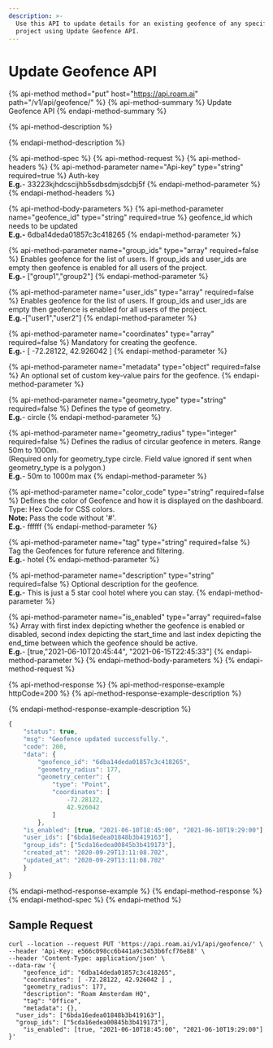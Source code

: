 ```yaml
---
description: >-
  Use this API to update details for an existing geofence of any specific
  project using Update Geofence API.
---
```


# Update Geofence API

{% api-method method="put" host="https://api.roam.ai" path="/v1/api/geofence/" %}
{% api-method-summary %}
Update Geofence API
{% endapi-method-summary %}

{% api-method-description %}

{% endapi-method-description %}

{% api-method-spec %}
{% api-method-request %}
{% api-method-headers %}
{% api-method-parameter name="Api-key" type="string" required=true %}
Auth-key  
**E.g.**- 33223kjhdcscijhb5sdbsdmjsdcbj5f
{% endapi-method-parameter %}
{% endapi-method-headers %}

{% api-method-body-parameters %}
{% api-method-parameter name="geofence\_id" type="string" required=true %}
geofence\_id which needs to be updated  
**E.g.-** 6dba14deda01857c3c418265
{% endapi-method-parameter %}

{% api-method-parameter name="group\_ids" type="array" required=false %}
Enables geofence for the list of users. If group\_ids and user\_ids are empty then geofence is enabled for all users of the project.  
**E.g.-** \["group1","group2"\]
{% endapi-method-parameter %}

{% api-method-parameter name="user\_ids" type="array" required=false %}
Enables geofence for the list of users. If group\_ids and user\_ids are empty then geofence is enabled for all users of the project.  
**E.g.**-\["user1","user2"\]
{% endapi-method-parameter %}

{% api-method-parameter name="coordinates" type="array" required=false %}
Mandatory for creating the geofence.  
**E.g.**- \[ -72.28122, 42.926042 \]
{% endapi-method-parameter %}

{% api-method-parameter name="metadata" type="object" required=false %}
An optional set of custom key-value pairs for the geofence.
{% endapi-method-parameter %}

{% api-method-parameter name="geometry\_type" type="string" required=false %}
Defines the type of geometry.  
**E.g.**- circle
{% endapi-method-parameter %}

{% api-method-parameter name="geometry\_radius" type="integer" required=false %}
Defines the radius of circular geofence in meters. Range 50m to 1000m.  
\(Required only for geometry\_type circle. Field value ignored if sent when geometry\_type is a polygon.\)  
**E.g.**- 50m to 1000m max
{% endapi-method-parameter %}

{% api-method-parameter name="color\_code" type="string" required=false %}
Defines the color of Geofence and how it is displayed on the dashboard. Type: Hex Code for CSS colors.  
**Note:** Pass the code without '\#'.  
**E.g.**- ffffff
{% endapi-method-parameter %}

{% api-method-parameter name="tag" type="string" required=false %}
Tag the Geofences for future reference and filtering.  
**E.g.**- hotel
{% endapi-method-parameter %}

{% api-method-parameter name="description" type="string" required=false %}
Optional description for the geofence.  
**E.g.**- This is just a 5 star cool hotel where you can stay.
{% endapi-method-parameter %}

{% api-method-parameter name="is\_enabled" type="array" required=false %}
Array with first index depicting whether the geofence is enabled or disabled, second index depicting the start\_time and last index depicting the end\_time between which the geofence should be active.  
**E.g.**- \[true,"2021-06-10T20:45:44", "2021-06-15T22:45:33"\]
{% endapi-method-parameter %}
{% endapi-method-body-parameters %}
{% endapi-method-request %}

{% api-method-response %}
{% api-method-response-example httpCode=200 %}
{% api-method-response-example-description %}

{% endapi-method-response-example-description %}

```javascript
{
    "status": true,
    "msg": "Geofence updated successfully.",
    "code": 200,
    "data": {
        "geofence_id": "6dba14deda01857c3c418265",
        "geometry_radius": 177,
        "geometry_center": {
            "type": "Point",
            "coordinates": [
                -72.28122,
                42.926042
            ]
        },
    "is_enabled": [true, "2021-06-10T18:45:00", "2021-06-10T19:29:00"],
    "user_ids": ["6bda16edea01848b3b419163"],
    "group_ids": ["5cda16edea00845b3b419173"],
    "created_at": "2020-09-29T13:11:08.702",
    "updated_at": "2020-09-29T13:11:08.702"
    }
}
```
{% endapi-method-response-example %}
{% endapi-method-response %}
{% endapi-method-spec %}
{% endapi-method %}

## Sample Request <a id="GeofencingAPI-SampleRequest"></a>

```text
curl --location --request PUT 'https://api.roam.ai/v1/api/geofence/' \
--header 'Api-Key: e566c098cc6b441a9c3453b6fcf76e88' \
--header 'Content-Type: application/json' \
--data-raw '{
    "geofence_id": "6dba14deda01857c3c418265",
    "coordinates": [ -72.28122, 42.926042 ] ,
    "geometry_radius": 177,
    "description": "Roam Amsterdam HQ",
    "tag": "Office",
    "metadata": {},
  "user_ids": ["6bda16edea01848b3b419163"],
  "group_ids": ["5cda16edea00845b3b419173"],
    "is_enabled": [true, "2021-06-10T18:45:00", "2021-06-10T19:29:00"]
}'
```

